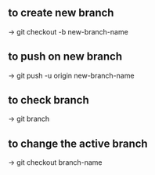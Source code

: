 ## to create new branch

-> git checkout -b new-branch-name

## to push on new branch

-> git push -u origin new-branch-name

## to check branch

-> git branch

## to change the active branch

-> git checkout branch-name
